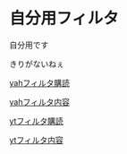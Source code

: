 # 自分用フィルタ
自分用です

きりがないねぇ

[yahフィルタ購読](https://subscribe.adblockplus.org/?location=https://raw.githubusercontent.com/necokan/filter/main/yahoo_auction.txt&title=ヤフオク) 

[yahフィルタ内容](https://raw.githubusercontent.com/necokan/filter/main/yahoo_auction.txt)

[ytフィルタ購読](https://subscribe.adblockplus.org/?location=https://raw.githubusercontent.com/necokan/filter/main/yt_filter.txt&title=うざゆーちゅ)

[ytフィルタ内容](https://raw.githubusercontent.com/necokan/filter/main/yt_filter.txt)
